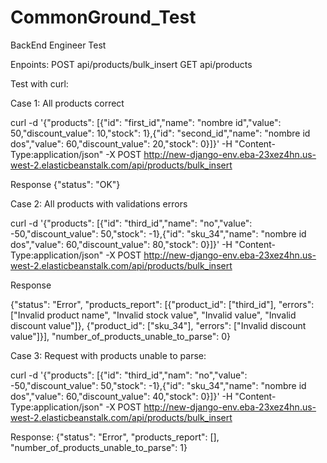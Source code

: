 # CommonGround_Test
BackEnd Engineer Test

Enpoints:
POST api/products/bulk_insert
GET api/products

Test with curl:

Case 1: 
All products correct

curl -d '{"products": [{"id": "first_id","name": "nombre id","value": 50,"discount_value": 10,"stock": 1},{"id": "second_id","name": "nombre id dos","value": 60,"discount_value": 20,"stock": 0}]}' -H "Content-Type:application/json" -X POST http://new-django-env.eba-23xez4hn.us-west-2.elasticbeanstalk.com/api/products/bulk_insert

Response
{"status": "OK"}

Case 2:
All products with validations errors

curl -d '{"products": [{"id": "third_id","name": "no","value": -50,"discount_value": 50,"stock": -1},{"id": "sku_34","name": "nombre id dos","value": 60,"discount_value": 80,"stock": 0}]}' -H "Content-Type:application/json" -X POST http://new-django-env.eba-23xez4hn.us-west-2.elasticbeanstalk.com/api/products/bulk_insert

Response

{"status": "Error", "products_report": [{"product_id": ["third_id"], "errors": ["Invalid product name", "Invalid stock value", "Invalid value", "Invalid discount value"]}, {"product_id": ["sku_34"], "errors": ["Invalid discount value"]}], "number_of_products_unable_to_parse": 0}

Case 3:
Request with products unable to parse:

curl -d '{"products": [{"id": "third_id","nam": "no","value": -50,"discount_value": 50,"stock": -1},{"id": "sku_34","name": "nombre id dos","value": 60,"discount_value": 40,"stock": 0}]}' -H "Content-Type:application/json" -X POST http://new-django-env.eba-23xez4hn.us-west-2.elasticbeanstalk.com/api/products/bulk_insert

Response:
{"status": "Error", "products_report": [], "number_of_products_unable_to_parse": 1}
